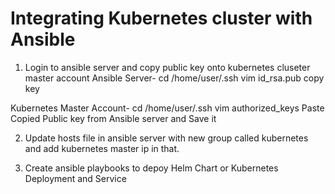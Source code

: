 # Integrating Kubernetes cluster with Ansible

1. Login to ansible server and copy public key onto kubernetes cluseter master account 
Ansible Server- 
cd /home/user/.ssh
vim id_rsa.pub
copy key

Kubernetes Master Account-
cd /home/user/.ssh 
vim authorized_keys
Paste Copied Public key from Ansible server and Save it

2. Update hosts file in ansible server with new group called kubernetes and add kubernetes master ip in that. 

3. Create ansible playbooks to depoy Helm Chart or Kubernetes Deployment and Service 
